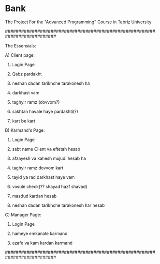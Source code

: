 # Bank
The Project For the "Advanced Programming" Course in Tabriz University 

###########################################################################

The Essensials:

A) Client page:

  1) Login Page
  
  2) Qabz pardakht
  
  3) neshan dadan tarikhche tarakonesh ha
  
  4) darkhast vam
  
  5) taghyir ramz (dovvom?)
  
  6) sakhtan havale haye pardakhti(?)

  7) kart be kart

B) Karmand's Page:
  
  1) Login Page
  
  2) sabt name Client va eftetah hesab
  
  3) afzayesh va kahesh mojudi hesab ha
  
  4) taghyir ramz dovvom kart
  
  5) tayid ya rad darkhast haye vam
  
  6) vosule check(?? shayad hazf shavad)
  
  7) masdud kardan hesab
  
  8) neshan dadan tarikhche tarakonesh har hesab

C) Manager Page:
  
  1) Login Page
  
  2) hameye emkanate karmand
  
  3) ezafe va kam kardan karmand

###########################################################################
  
